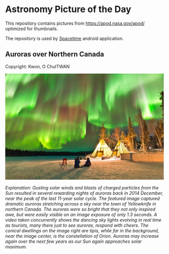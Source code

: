 # Astronomy Picture of the Day

This repository contains pictures from https://apod.nasa.gov/apod/ optimized for thumbnails.

The repository is used by [Spacetime][1] android application.

## Auroras over Northern Canada

Copyright: Kwon, O ChulTWAN

[![the picture of the day][2]][3]

_Explanation: Gusting solar winds and blasts of charged particles from the Sun resulted in several rewarding nights of auroras back in 2014 December, near the peak of the last 11-year solar cycle.  The featured image captured dramatic auroras stretching across a sky near the town of Yellowknife in northern Canada.  The auroras were so bright that they not only inspired awe, but were easily visible on an image exposure of only 1.3 seconds. A video taken concurrently shows the dancing sky lights evolving in real time as tourists, many there just to see auroras, respond with cheers. The conical dwellings on the image right are tipis, while far in the background, near the image center, is the constellation of Orion.  Auroras may increase again over the next few years as our Sun again approaches solar maximum._

[1]: https://github.com/sirekanian/spacetime
[2]: image/2210/aurora_kwon_960.jpg
[3]: https://apod.nasa.gov/apod/image/2210/aurora_kwon_960.jpg
